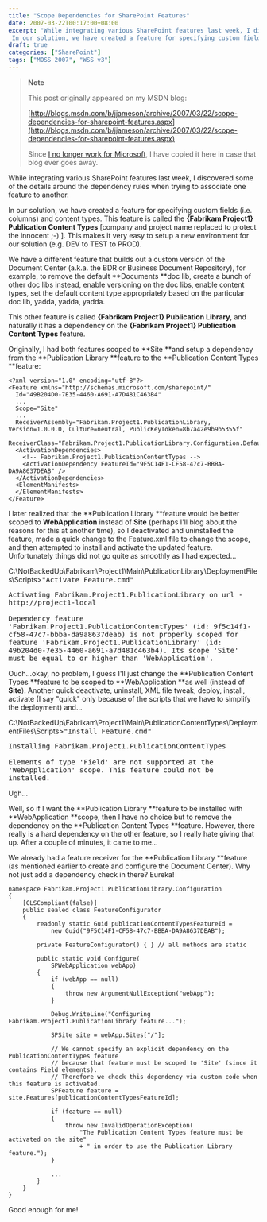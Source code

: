 ```yaml
---
title: "Scope Dependencies for SharePoint Features"
date: 2007-03-22T00:17:00+08:00
excerpt: "While integrating various SharePoint features last week, I discovered some of the details around the dependency rules when trying to associate one feature to another. 
 In our solution, we have created a feature for specifying custom fields (i.e. columns..."
draft: true
categories: ["SharePoint"]
tags: ["MOSS 2007", "WSS v3"]
---
```


> **Note**
> 
> 
> 	This post originally appeared on my MSDN blog:
> 
> 
> 
> [http://blogs.msdn.com/b/jjameson/archive/2007/03/22/scope-dependencies-for-sharepoint-features.aspx](http://blogs.msdn.com/b/jjameson/archive/2007/03/22/scope-dependencies-for-sharepoint-features.aspx)
> 
> 
> Since
> 	[I no longer work for Microsoft](/blog/jjameson/2011/09/02/last-day-with-microsoft), I have copied it here in case that blog 
> 	ever goes away.


While integrating various SharePoint features last week, I discovered some of  the details around the dependency rules when trying to associate one feature to  another.

In our solution, we have created a feature for specifying custom fields (i.e.  columns) and content types. This feature is called the **{Fabrikam Project1} 
Publication Content Types** [company and project name replaced to protect  the innocent ;-) ]. This makes it very easy to setup a new environment for our solution  (e.g. DEV to TEST to PROD).

We have a different feature that builds out a custom version of the Document  Center (a.k.a. the BDR or Business Document Repository), for example, to remove  the default **Documents **doc lib, create a bunch of other doc libs  instead, enable versioning on the doc libs, enable content types, set the default  content type appropriately based on the particular doc lib, yadda, yadda, yadda.

This other feature is called **{Fabrikam Project1} Publication Library**,  and naturally it has a dependency on the **{Fabrikam Project1} Publication 
Content Types** feature.

Originally, I had both features scoped to **Site **and setup a dependency  from the **Publication Library **feature to the **Publication Content Types**feature:



```
<?xml version="1.0" encoding="utf-8"?>
<Feature xmlns="http://schemas.microsoft.com/sharepoint/"
  Id="49B204D0-7E35-4460-A691-A7D481C463B4"
  ...
  Scope="Site"
  ...
  ReceiverAssembly="Fabrikam.Project1.PublicationLibrary, Version=1.0.0.0, Culture=neutral, PublicKeyToken=8b7a42e9b9b5355f"
  ReceiverClass="Fabrikam.Project1.PublicationLibrary.Configuration.DefaultFeatureReceiver">
  <ActivationDependencies>
    <!-- Fabrikam.Project1.PublicationContentTypes -->
    <ActivationDependency FeatureId="9F5C14F1-CF58-47c7-BBBA-DA9A8637DEAB" />
  </ActivationDependencies>
  <ElementManifests>
  </ElementManifests>
</Feature>
```



I later realized that the **Publication Library **feature would be better scoped  to **WebApplication** instead of **Site** (perhaps I'll blog about the reasons for this  at another time), so I deactivated and uninstalled the feature, made a quick change  to the Feature.xml file to change the scope, and then attempted to install and activate  the updated feature. Unfortunately things did not go quite as smoothly as I had  expected...


C:\NotBackedUp\Fabrikam\Project1\Main\PublicationLibrary\DeploymentFiles\Scripts&gt;<kbd>"Activate Feature.cmd"</kbd>

<samp>Activating Fabrikam.Project1.PublicationLibrary on url - http://project1-local<br><br>Dependency feature 'Fabrikam.Project1.PublicationContentTypes' (id: 9f5c14f1-cf58-47c7-bbba-da9a8637deab) is not properly scoped for feature 'Fabrikam.Project1.PublicationLibrary' (id: 49b204d0-7e35-4460-a691-a7d481c463b4). Its scope 'Site' must be equal to or higher than 'WebApplication'.</samp>


Ouch...okay, no problem, I guess I'll just change the **Publication Content Types**feature to be scoped to **WebApplication **as well (instead of  **Site**). Another quick  deactivate, uninstall, XML file tweak, deploy, install, activate (I say "quick"  only because of the scripts that we have to simplify the deployment) and...


C:\NotBackedUp\Fabrikam\Project1\Main\PublicationContentTypes\DeploymentFiles\Scripts&gt;<kbd>"Install Feature.cmd"</kbd>

<samp>Installing Fabrikam.Project1.PublicationContentTypes<br><br>Elements of type 'Field' are not supported at the 'WebApplication' scope. This feature could not be installed.</samp>


Ugh...

Well, so if I want the **Publication Library **feature to be installed with  **WebApplication **scope, then I have no choice but to remove the dependency on the  **Publication Content 
Types **feature. However, there really is a hard dependency on the other feature,  so I really hate giving that up. After a couple of minutes, it came to me...

We already had a feature receiver for the **Publication Library**feature (as mentioned  earlier to create and configure the Document Center). Why not just add a dependency  check in there? Eureka!



```
namespace Fabrikam.Project1.PublicationLibrary.Configuration
{
    [CLSCompliant(false)]
    public sealed class FeatureConfigurator
    {
        readonly static Guid publicationContentTypesFeatureId =
            new Guid("9F5C14F1-CF58-47c7-BBBA-DA9A8637DEAB");
        
        private FeatureConfigurator() { } // all methods are static
        
        public static void Configure(
            SPWebApplication webApp)
        {
            if (webApp == null)
            {
                throw new ArgumentNullException("webApp");
            }
            
            Debug.WriteLine("Configuring Fabrikam.Project1.PublicationLibrary feature...");
            
            SPSite site = webApp.Sites["/"];
            
            // We cannot specify an explicit dependency on the PublicationContentTypes feature
            // because that feature must be scoped to 'Site' (since it contains Field elements).
            // Therefore we check this dependency via custom code when this feature is activated.
            SPFeature feature = site.Features[publicationContentTypesFeatureId];
            
            if (feature == null)
            {
                throw new InvalidOperationException(
                    "The Publication Content Types feature must be activated on the site"
                    + " in order to use the Publication Library feature.");
            }

            ...
        }
    }
}
```



Good enough for me!

